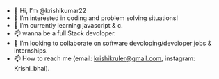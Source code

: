 - 👋 Hi, I’m @krishikumar22
- 👀 I’m interested in coding and problem solving situations!
- 🌱 I’m currently learning javascript & c.
- 📫 wanna be a full Stack devoloper. 
- 💞️ I’m looking to collaborate on software devoloping/devoloper jobs & internships.
- 📫 How to reach me (email: krishikruler@gmail.com, instagram: Krishi_bhai).


